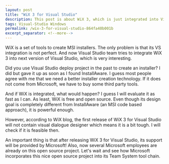 ```yaml
---
layout: post
title: "WiX 3 for Visual Studio"
description: This post is about WiX 3, which is just integrated into Visual Studio.
tags: Visual-Studio Windows
permalink: /wix-3-for-visual-studio-864fa40b001b
excerpt_separator: <!--more-->
---
```

WiX is a set of tools to create MSI installers. The only problem is that its VS integration is not perfect. And now Visual Studio team tries to integrate WiX 3 into next version of Visual Studio, which is very interesting.
<!--more-->

Did you use Visual Studio deploy project in the past to create an installer? I did but gave it up as soon as I found InstallAware. I guess most people agree with me that we need a better installer creation technology. If it does not come from Microsoft, we have to buy some third party tools.

And if WiX is integrated, what would happen? I guess I will evaluate it as fast as I can. As least, WiX is free and open source. Even though its design goal is completely different from InstallAware (an MSI code based approach), it is powerful enough.

However, according to WiX blog, the first release of WiX 3 for Visual Studio will not contain visual dialogue designer which means it is a bit tough. I will check if it is feasible then.

An important thing is that after releasing WiX 3 for Visual Studio, its support will be provided by Microsoft! Also, now several Microsoft employees are already on this open source project. Let's wait and see how Microsoft incorporates this nice open source project into its Team System tool chain.

